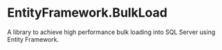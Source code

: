 EntityFramework.BulkLoad
========================

A library to achieve high performance bulk loading into SQL Server using Entity Framework.

